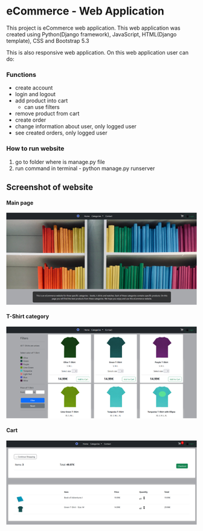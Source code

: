 # eCommerce - Web Application

This project is eCommerce web application. This web application was created using Python(Django framework), JavaScript, HTML(Django template), CSS and Bootstrap 5.3

This is also responsive web application. On this web application user can do:

### Functions
 - create account
 - login and logout
 - add product into cart
	  - can use filters
 - remove product from cart
 - create order
 - change information about user, only logged user
 - see created orders, only logged user

### How to run website
1. go to folder where is manage.py file
2. run command in terminal - python manage.py runserver

## Screenshot of website

#### Main page
![](static/images/main_page.png)

#### T-Shirt category
![](static/images/t-shirt_page.png)

#### Cart
![](static/images/cart_page.png)

